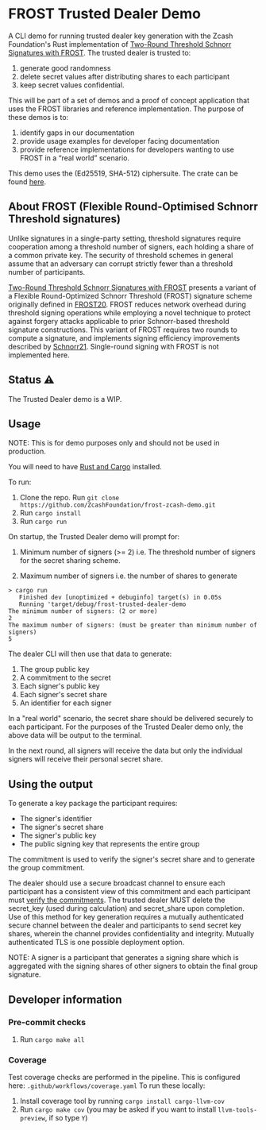 # FROST Trusted Dealer Demo

A CLI demo for running trusted dealer key generation with the Zcash Foundation's Rust implementation of [Two-Round Threshold Schnorr Signatures with FROST](https://datatracker.ietf.org/doc/draft-irtf-cfrg-frost/). The trusted dealer is trusted to:
1. generate good randomness
2. delete secret values after distributing shares to each participant
3. keep secret values confidential.

This will be part of a set of demos and a proof of concept application that uses the FROST libraries and reference implementation. The purpose of these demos is to:

1. identify gaps in our documentation
2. provide usage examples for developer facing documentation
3. provide reference implementations for developers wanting to use FROST in a “real world” scenario.

This demo uses the (Ed25519, SHA-512) ciphersuite. The crate can be found [here](https://crates.io/crates/frost-ed25519).

## About FROST (Flexible Round-Optimised Schnorr Threshold signatures)

Unlike signatures in a single-party setting, threshold signatures require cooperation among a threshold number of signers, each holding a share of a common private key. The security of threshold
schemes in general assume that an adversary can corrupt strictly fewer than a threshold number of participants.

[Two-Round Threshold Schnorr Signatures with FROST](https://datatracker.ietf.org/doc/draft-irtf-cfrg-frost/) presents a variant of a Flexible Round-Optimized Schnorr Threshold (FROST) signature scheme originally defined in [FROST20](https://eprint.iacr.org/2020/852.pdf). FROST reduces network overhead during threshold
signing operations while employing a novel technique to protect against forgery attacks applicable to prior Schnorr-based threshold signature constructions. This variant of FROST requires two rounds to compute a signature, and implements signing efficiency improvements described by [Schnorr21](https://eprint.iacr.org/2021/1375.pdf). Single-round signing with FROST is not implemented here.

## Status ⚠

The Trusted Dealer demo is a WIP.

## Usage

NOTE: This is for demo purposes only and should not be used in production.

You will need to have [Rust and Cargo](https://doc.rust-lang.org/cargo/getting-started/installation.html) installed.

To run:
1. Clone the repo. Run `git clone https://github.com/ZcashFoundation/frost-zcash-demo.git`
2. Run `cargo install`
3. Run `cargo run`

On startup, the Trusted Dealer demo will prompt for:

1. Minimum number of signers (>= 2) i.e. The threshold number of signers for the secret sharing scheme.

2. Maximum number of signers i.e. the number of shares to generate

```
> cargo run
   Finished dev [unoptimized + debuginfo] target(s) in 0.05s
   Running 'target/debug/frost-trusted-dealer-demo
The minimum number of signers: (2 or more)
2
The maximum number of signers: (must be greater than minimum number of signers)
5
```

The dealer CLI will then use that data to generate:

1. The group public key
2. A commitment to the secret
3. Each signer's public key
4. Each signer's secret share
5. An identifier for each signer

In a "real world" scenario, the secret share should be delivered securely to each participant. For the purposes of the Trusted Dealer demo only, the above data will be output to the terminal. 

In the next round, all signers will receive the data but only the individual signers will receive their personal secret share. 

## Using the output

To generate a key package the participant requires:

* The signer's identifier
* The signer's secret share
* The signer's public key
* The public signing key that represents the entire group

The commitment is used to verify the signer's secret share and to generate the group commitment.

The dealer should use a secure broadcast channel to ensure each participant has a consistent view of this commitment and each participant must [verify the commitments](https://github.com/ZcashFoundation/frost/blob/4055cb9439df2814800c678c8da1760a0f86dc10/frost-core/src/frost/keys.rs#L297). 
The trusted dealer MUST delete the secret_key (used during calculation) and secret_share upon completion.
Use of this method for key generation requires a mutually authenticated secure channel between the dealer and participants to send secret key shares, wherein the channel provides confidentiality and integrity. Mutually authenticated TLS is one possible deployment option.

NOTE: A signer is a participant that generates a signing share which is aggregated with the signing shares of other signers to obtain the final group signature.

## Developer information

### Pre-commit checks

1. Run `cargo make all`

### Coverage

Test coverage checks are performed in the pipeline. This is configured here: `.github/workflows/coverage.yaml`
To run these locally:
1. Install coverage tool by running `cargo install cargo-llvm-cov`
2. Run `cargo make cov` (you may be asked if you want to install `llvm-tools-preview`, if so type `Y`)
